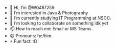 - 👋 Hi, I’m @W0487259
- 👀 I’m interested in Java & Photography
- 🌱 I’m currently studying IT Programming at NSCC.
- 💞️ I’m looking to collaborate on something idk yet
- 📫 How to reach me: Email or MS Teams
- 😄 Pronouns: he/him
- ⚡ Fun fact: :D

<!---
W0487259/W0487259 is a ✨ special ✨ repository because its `README.md` (this file) appears on your GitHub profile.
You can click the Preview link to take a look at your changes.
--->
